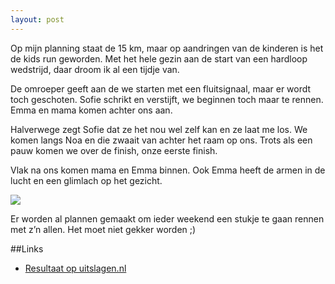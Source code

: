 ```yaml
---
layout: post
---
```


Op mijn planning staat de 15 km, maar op aandringen van de kinderen is het de kids run geworden. Met het hele gezin aan de start van een hardloop wedstrijd, daar droom ik al een tijdje van.

De omroeper geeft aan de we starten met een fluitsignaal, maar er wordt toch geschoten. Sofie schrikt en verstijft, we beginnen toch maar te rennen. Emma en mama komen achter ons aan.

Halverwege zegt Sofie dat ze het nou wel zelf kan en ze laat me los. We komen langs Noa en die zwaait van achter het raam op ons. Trots als een pauw komen we over de finish, onze eerste finish.

Vlak na ons komen mama en Emma binnen. Ook Emma heeft de armen in de lucht en een glimlach op het gezicht. 

![](https://s-media-cache-ak0.pinimg.com/736x/e2/ec/b2/e2ecb249ac258e836acac311d21aedd5.jpg)

Er worden al plannen gemaakt om ieder weekend een stukje te gaan rennen met z’n allen. Het moet niet gekker worden ;)

##Links
* [Resultaat op uitslagen.nl](http://bit.ly/1sVUWez)